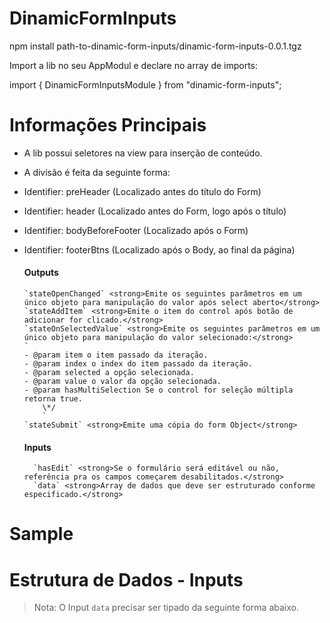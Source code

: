 # DinamicFormInputs

npm install path-to-dinamic-form-inputs/dinamic-form-inputs-0.0.1.tgz

Import a lib no seu AppModul e declare no array de imports:

import { DinamicFormInputsModule } from "dinamic-form-inputs";

# Informações Principais


- A lib possui seletores na view para inserção de conteúdo.
- A divisão é feita da seguinte forma:

- Identifier: preHeader (Localizado antes do título do Form)
- Identifier: header (Localizado antes do Form, logo após o título)
- Identifier: bodyBeforeFooter (Localizado após o Form)
- Identifier: footerBtns (Localizado após o Body, ao final da página)

  #### Outputs

      `stateOpenChanged` <strong>Emite os seguintes parâmetros em um único objeto para manipulação do valor após select aberto</strong>
      `stateAddItem` <strong>Emite o item do control após botão de adicionar for clicado.</strong>
      `stateOnSelectedValue` <strong>Emite os seguintes parâmetros em um único objeto para manipulação do valor selecionado:</strong>
      `
      - @param item o item passado da iteração.
      - @param index o index do item passado da iteração.
      - @param selected a opção selecionada.
      - @param value o valor da opção selecionada.
      - @param hasMultiSelection Se o control for seleção múltipla retorna true.
          \*/
          `
      `stateSubmit` <strong>Emite uma cópia do form Object</strong>

  #### Inputs
  
        `hasEdit` <strong>Se o formulário será editável ou não, referência pra os campos começarem desabilitados.</strong>
        `data` <strong>Array de dados que deve ser estruturado conforme especificado.</strong>


# Sample 

# Estrutura de Dados - Inputs

> Nota: O Input `data` precisar ser tipado da seguinte forma abaixo.
